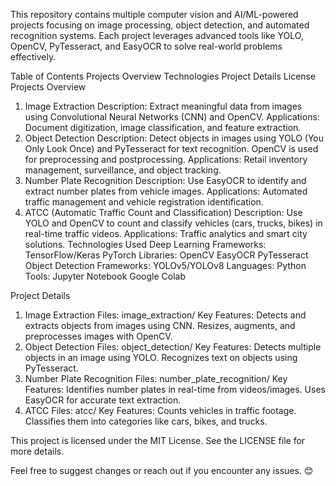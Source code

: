 This repository contains multiple computer vision and AI/ML-powered projects focusing on image processing, object detection, and automated recognition systems. Each project leverages advanced tools like YOLO, OpenCV, PyTesseract, and EasyOCR to solve real-world problems effectively.

Table of Contents
Projects Overview
Technologies 
Project Details
License
Projects Overview
1. Image Extraction
Description: Extract meaningful data from images using Convolutional Neural Networks (CNN) and OpenCV.
Applications: Document digitization, image classification, and feature extraction.
2. Object Detection
Description: Detect objects in images using YOLO (You Only Look Once) and PyTesseract for text recognition. OpenCV is used for preprocessing and postprocessing.
Applications: Retail inventory management, surveillance, and object tracking.
3. Number Plate Recognition
Description: Use EasyOCR to identify and extract number plates from vehicle images.
Applications: Automated traffic management and vehicle registration identification.
4. ATCC (Automatic Traffic Count and Classification)
Description: Use YOLO and OpenCV to count and classify vehicles (cars, trucks, bikes) in real-time traffic videos.
Applications: Traffic analytics and smart city solutions.
Technologies Used
Deep Learning Frameworks:
TensorFlow/Keras
PyTorch
Libraries:
OpenCV
EasyOCR
PyTesseract
Object Detection Frameworks:
YOLOv5/YOLOv8
Languages:
Python
Tools:
Jupyter Notebook
Google Colab


Project Details
1. Image Extraction
Files: image_extraction/
Key Features:
Detects and extracts objects from images using CNN.
Resizes, augments, and preprocesses images with OpenCV.
2. Object Detection
Files: object_detection/
Key Features:
Detects multiple objects in an image using YOLO.
Recognizes text on objects using PyTesseract.
3. Number Plate Recognition
Files: number_plate_recognition/
Key Features:
Identifies number plates in real-time from videos/images.
Uses EasyOCR for accurate text extraction.
4. ATCC
Files: atcc/
Key Features:
Counts vehicles in traffic footage.
Classifies them into categories like cars, bikes, and trucks.

This project is licensed under the MIT License. See the LICENSE file for more details.

Feel free to suggest changes or reach out if you encounter any issues. 😊
